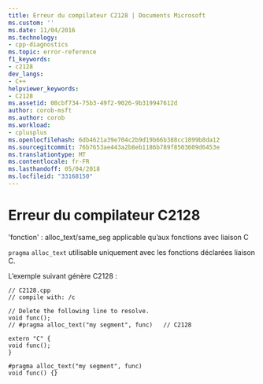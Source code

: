```yaml
---
title: Erreur du compilateur C2128 | Documents Microsoft
ms.custom: ''
ms.date: 11/04/2016
ms.technology:
- cpp-diagnostics
ms.topic: error-reference
f1_keywords:
- c2128
dev_langs:
- C++
helpviewer_keywords:
- C2128
ms.assetid: 08cbf734-75b3-49f2-9026-9b319947612d
author: corob-msft
ms.author: corob
ms.workload:
- cplusplus
ms.openlocfilehash: 6db4621a39e704c2b9d19b66b388cc1899b8da12
ms.sourcegitcommit: 76b7653ae443a2b8eb1186b789f8503609d6453e
ms.translationtype: MT
ms.contentlocale: fr-FR
ms.lasthandoff: 05/04/2018
ms.locfileid: "33168150"
---
```

# <a name="compiler-error-c2128"></a>Erreur du compilateur C2128
'fonction' : alloc_text/same_seg applicable qu’aux fonctions avec liaison C  
  
 `pragma` `alloc_text` utilisable uniquement avec les fonctions déclarées liaison C.  
  
 L’exemple suivant génère C2128 :  
  
```  
// C2128.cpp  
// compile with: /c  
  
// Delete the following line to resolve.  
void func();  
// #pragma alloc_text("my segment", func)   // C2128  
  
extern "C" {  
void func();  
}  
  
#pragma alloc_text("my segment", func)  
void func() {}  
```